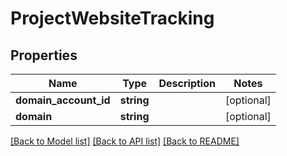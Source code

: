 # ProjectWebsiteTracking

## Properties
Name | Type | Description | Notes
------------ | ------------- | ------------- | -------------
**domain_account_id** | **string** |  | [optional] 
**domain** | **string** |  | [optional] 

[[Back to Model list]](../README.md#documentation-for-models) [[Back to API list]](../README.md#documentation-for-api-endpoints) [[Back to README]](../README.md)


